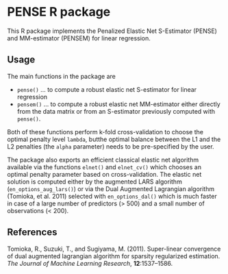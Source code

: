 # PENSE R package
This R package implements the Penalized Elastic Net S-Estimator (PENSE) and MM-estimator (PENSEM)
for linear regression.

## Usage
The main functions in the package are
* `pense()` … to compute a robust elastic net S-estimator for linear regression
* `pensem()` … to compute a robust elastic net MM-estimator either directly from the data matrix or
    from an S-estimator previously computed with `pense()`.

Both of these functions perform k-fold cross-validation to choose the optimal penalty level
`lambda`, butthe optimal balance between the L1 and the L2 penalties (the `alpha` parameter) needs
to be pre-specified by the user.

The package also exports an efficient classical elastic net algorithm available via the functions
`elnet()` and `elnet_cv()` which chooses an optimal penalty parameter based on cross-validation.
The elastic net solution is computed either by the augmented LARS algorithm
(`en_options_aug_lars()`) or via the Dual Augmented Lagrangian algorithm (Tomioka, et al. 2011)
selected with `en_options_dal()` which is much faster in case of a large number of predictors
(> 500) and a small number of observations (< 200).


## References
Tomioka, R., Suzuki, T., and Sugiyama, M. (2011). Super-linear convergence of dual augmented lagrangian
algorithm for sparsity regularized estimation. _The Journal of Machine Learning Research_, **12**:1537–1586.
